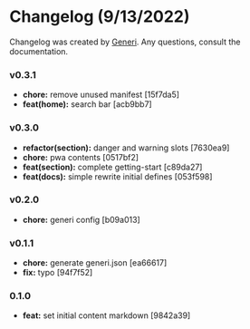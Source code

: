 # Changelog (9/13/2022)

Changelog was created by [Generi](https://github.com/Novout/generi). Any questions, consult the documentation.

### v0.3.1

* **chore:** remove unused manifest [15f7da5]
* **feat(home):** search bar [acb9bb7]

### v0.3.0

* **refactor(section):** danger and warning slots [7630ea9]
* **chore:** pwa contents [0517bf2]
* **feat(section):** complete getting-start [c89da27]
* **feat(docs):** simple rewrite initial defines [053f598]

### v0.2.0

* **chore:** generi config [b09a013]

### v0.1.1

* **chore:** generate generi.json [ea66617]
* **fix:** typo [94f7f52]

### 0.1.0

* **feat:** set initial content markdown [9842a39]
